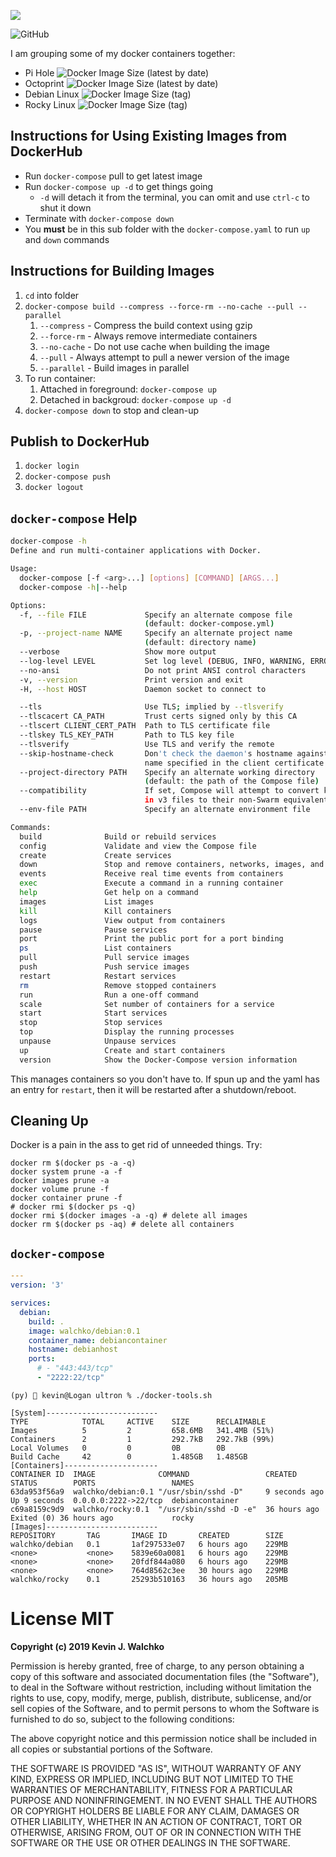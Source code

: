 ![](https://static0.srcdn.com/wordpress/wp-content/uploads/Ultron-Marvel-Comics-Annihilation-Conquest-5.jpg?q=50&fit=crop&w=740&h=389)

![GitHub](https://img.shields.io/github/license/walchko/ultron)

I am grouping some of my docker containers together:

- Pi Hole ![Docker Image Size (latest by date)](https://img.shields.io/docker/image-size/pihole/pihole)
- Octoprint ![Docker Image Size (latest by date)](https://img.shields.io/docker/image-size/octoprint/octoprint)
- Debian Linux ![Docker Image Size (tag)](https://img.shields.io/docker/image-size/walchko/debian/latest)
- Rocky Linux ![Docker Image Size (tag)](https://img.shields.io/docker/image-size/walchko/rocky/latest)

## Instructions for Using Existing Images from DockerHub

- Run `docker-compose` pull to get latest image
- Run `docker-compose up -d` to get things going
    - `-d` will detach it from the terminal, you can omit and use `ctrl-c` to shut it down
- Terminate with `docker-compose down`
- You **must** be in this sub folder with the `docker-compose.yaml` to run `up` and `down` commands


## Instructions for Building Images

1. `cd` into folder
1. `docker-compose build --compress --force-rm --no-cache --pull --parallel`
    1. `--compress` - Compress the build context using gzip
    2. `--force-rm` - Always remove intermediate containers
    3. `--no-cache` - Do not use cache when building the image
    4. `--pull` - Always attempt to pull a newer version of the image
    5. `--parallel` - Build images in parallel
1. To run container:
    1. Attached in foreground: `docker-compose up`
    1. Detached in backgroud: `docker-compose up -d`
1. `docker-compose down` to stop and clean-up

## Publish to DockerHub

1. `docker login`
1. `docker-compose push`
1. `docker logout`

## `docker-compose` Help

```bash
docker-compose -h
Define and run multi-container applications with Docker.

Usage:
  docker-compose [-f <arg>...] [options] [COMMAND] [ARGS...]
  docker-compose -h|--help

Options:
  -f, --file FILE             Specify an alternate compose file
                              (default: docker-compose.yml)
  -p, --project-name NAME     Specify an alternate project name
                              (default: directory name)
  --verbose                   Show more output
  --log-level LEVEL           Set log level (DEBUG, INFO, WARNING, ERROR, CRITICAL)
  --no-ansi                   Do not print ANSI control characters
  -v, --version               Print version and exit
  -H, --host HOST             Daemon socket to connect to

  --tls                       Use TLS; implied by --tlsverify
  --tlscacert CA_PATH         Trust certs signed only by this CA
  --tlscert CLIENT_CERT_PATH  Path to TLS certificate file
  --tlskey TLS_KEY_PATH       Path to TLS key file
  --tlsverify                 Use TLS and verify the remote
  --skip-hostname-check       Don't check the daemon's hostname against the
                              name specified in the client certificate
  --project-directory PATH    Specify an alternate working directory
                              (default: the path of the Compose file)
  --compatibility             If set, Compose will attempt to convert keys
                              in v3 files to their non-Swarm equivalent
  --env-file PATH             Specify an alternate environment file

Commands:
  build              Build or rebuild services
  config             Validate and view the Compose file
  create             Create services
  down               Stop and remove containers, networks, images, and volumes
  events             Receive real time events from containers
  exec               Execute a command in a running container
  help               Get help on a command
  images             List images
  kill               Kill containers
  logs               View output from containers
  pause              Pause services
  port               Print the public port for a port binding
  ps                 List containers
  pull               Pull service images
  push               Push service images
  restart            Restart services
  rm                 Remove stopped containers
  run                Run a one-off command
  scale              Set number of containers for a service
  start              Start services
  stop               Stop services
  top                Display the running processes
  unpause            Unpause services
  up                 Create and start containers
  version            Show the Docker-Compose version information

```

This manages containers so you don't have to. If spun up and the yaml has an entry
for `restart`, then it will be restarted after a shutdown/reboot.

## Cleaning Up

Docker is a pain in the ass to get rid of unneeded things. Try:

```
docker rm $(docker ps -a -q)
docker system prune -a -f
docker images prune -a
docker volume prune -f
docker container prune -f
# docker rmi $(docker ps -q)
docker rmi $(docker images -a -q) # delete all images
docker rm $(docker ps -aq) # delete all containers
```

## `docker-compose`

```yaml
---
version: '3'

services:
  debian:
    build: .
    image: walchko/debian:0.1
    container_name: debiancontainer
    hostname: debianhost
    ports:
      # - "443:443/tcp"
      - "2222:22/tcp"
```

```
(py)  kevin@Logan ultron % ./docker-tools.sh

[System]-------------------------
TYPE            TOTAL     ACTIVE    SIZE      RECLAIMABLE
Images          5         2         658.6MB   341.4MB (51%)
Containers      2         1         292.7kB   292.7kB (99%)
Local Volumes   0         0         0B        0B
Build Cache     42        0         1.485GB   1.485GB
[Containers]---------------------
CONTAINER ID  IMAGE              COMMAND                 CREATED        STATUS        PORTS                 NAMES
63da953f56a9  walchko/debian:0.1 "/usr/sbin/sshd -D"     9 seconds ago  Up 9 seconds  0.0.0.0:2222->22/tcp  debiancontainer
c69a8159c9d9  walchko/rocky:0.1  "/usr/sbin/sshd -D -e"  36 hours ago   Exited (0) 36 hours ago             rocky
[Images]-------------------------
REPOSITORY       TAG       IMAGE ID       CREATED        SIZE
walchko/debian   0.1       1af297533e07   6 hours ago    229MB
<none>           <none>    5839e60a0081   6 hours ago    229MB
<none>           <none>    20fdf844a080   6 hours ago    229MB
<none>           <none>    764d8562c3ee   30 hours ago   229MB
walchko/rocky    0.1       25293b510163   36 hours ago   205MB

```

# License MIT

**Copyright (c) 2019 Kevin J. Walchko**

Permission is hereby granted, free of charge, to any person obtaining a copy
of this software and associated documentation files (the "Software"), to deal
in the Software without restriction, including without limitation the rights
to use, copy, modify, merge, publish, distribute, sublicense, and/or sell
copies of the Software, and to permit persons to whom the Software is
furnished to do so, subject to the following conditions:

The above copyright notice and this permission notice shall be included in all
copies or substantial portions of the Software.

THE SOFTWARE IS PROVIDED "AS IS", WITHOUT WARRANTY OF ANY KIND, EXPRESS OR
IMPLIED, INCLUDING BUT NOT LIMITED TO THE WARRANTIES OF MERCHANTABILITY,
FITNESS FOR A PARTICULAR PURPOSE AND NONINFRINGEMENT. IN NO EVENT SHALL THE
AUTHORS OR COPYRIGHT HOLDERS BE LIABLE FOR ANY CLAIM, DAMAGES OR OTHER
LIABILITY, WHETHER IN AN ACTION OF CONTRACT, TORT OR OTHERWISE, ARISING FROM,
OUT OF OR IN CONNECTION WITH THE SOFTWARE OR THE USE OR OTHER DEALINGS IN THE
SOFTWARE.
